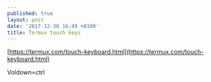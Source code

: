 ```yaml
---
published: true
layout: post
date: '2017-12-30 16:49 +0100'
title: Termux touch keys
---
```

[https://termux.com/touch-keyboard.html](https://termux.com/touch-keyboard.html)

Voldown=ctrl